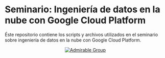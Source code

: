 # Seminario: Ingeniería de datos en la nube con Google Cloud Platform

Éste repositorio contiene los scripts y archivos utilizados en el seminario sobre ingeniería de datos en la nube con Google Cloud Platform.

<p align="center">
<a href="http://admirable-ubu.es/" target="_BLANK"><img src="https://i.imgur.com/NKqsJ2K.png" alt="Admirable Group"/></a>
</p>